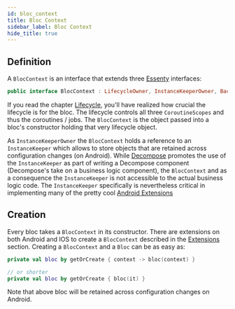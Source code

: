 ```yaml
---
id: bloc_context
title: Bloc Context
sidebar_label: Bloc Context
hide_title: true
---
```


## Definition

A `BlocContext` is an interface that extends three [Essenty](https://github.com/arkivanov/Essenty) interfaces:

```kotlin
public interface BlocContext : LifecycleOwner, InstanceKeeperOwner, BackPressedHandlerOwner
```

If you read the chapter [Lifecycle](./lifecycle), you'll have realized how crucial the lifecycle is for the bloc. The lifecycle controls all three `CoroutineScopes` and thus  the coroutines / jobs. The `BlocContext` is the object passed into a bloc's constructor holding that very lifecycle object.

As `InstanceKeeperOwner` the `BlocContext` holds a reference to an `InstanceKeeper` which allows  to store objects that are retained across configuration changes (on Android). While [Decompose](https://arkivanov.github.io/Decompose/) promotes the use of the `InstanceKeeper` as part of writing a Decompose component (Decompose's take on a business logic component), the `BlocContext` and as a consequence the `InstanceKeeper` is not accessible to the actual business logic code. The `InstanceKeeper` specifically is nevertheless critical in implementing many of the pretty cool [Android Extensions](../../extensions/android)

## Creation

Every bloc takes a `BlocContext` in its constructor. There are extensions on both Android and IOS to create a `BlocContext` described in the [Extensions](../../extensions/overview) section. Creating a `BlocContext` and a `Bloc` can be as easy as:

```kotlin
private val bloc by getOrCreate { context -> bloc(context) }

// or shorter
private val bloc by getOrCreate { bloc(it) }
```

Note that above bloc will be retained across configuration changes on Android.